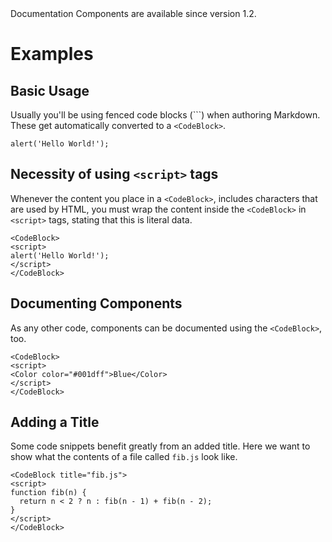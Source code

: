 <Banner title="Version Feature">
  Documentation Components are available since version 1.2.
</Banner>

# Examples

## Basic Usage

Usually you'll be using fenced code blocks (\`\`\`) when authoring Markdown.
These get automatically converted to a `<CodeBlock>`.

```
alert('Hello World!');
```

## Necessity of using `<script>` tags

Whenever the content you place in a `<CodeBlock>`,
includes characters that are used by HTML, you must
wrap the content inside the `<CodeBlock>` in
`<script>` tags, stating that this is literal data.

<CodeBlock>
<script>
alert('Hello World!');
</script>
</CodeBlock>

```
<CodeBlock>
<script>
alert('Hello World!');
</script>
</CodeBlock>
```

## Documenting Components

As any other code, components can be documented using the `<CodeBlock>`, too.

<CodeBlock>
<script>
<Color color="#001dff">Blue</Color>
</script>
</CodeBlock>

```
<CodeBlock>
<script>
<Color color="#001dff">Blue</Color>
</script>
</CodeBlock>
```

## Adding a Title

Some code snippets benefit greatly from an added title. Here we want to show
what the contents of a file called `fib.js` look like.

<CodeBlock title="fib.js">
<script>
function fib(n) {
  return n < 2 ? n : fib(n - 1) + fib(n - 2);
}
</script>
</CodeBlock>

```
<CodeBlock title="fib.js">
<script>
function fib(n) {
  return n < 2 ? n : fib(n - 1) + fib(n - 2);
}
</script>
</CodeBlock>
```
